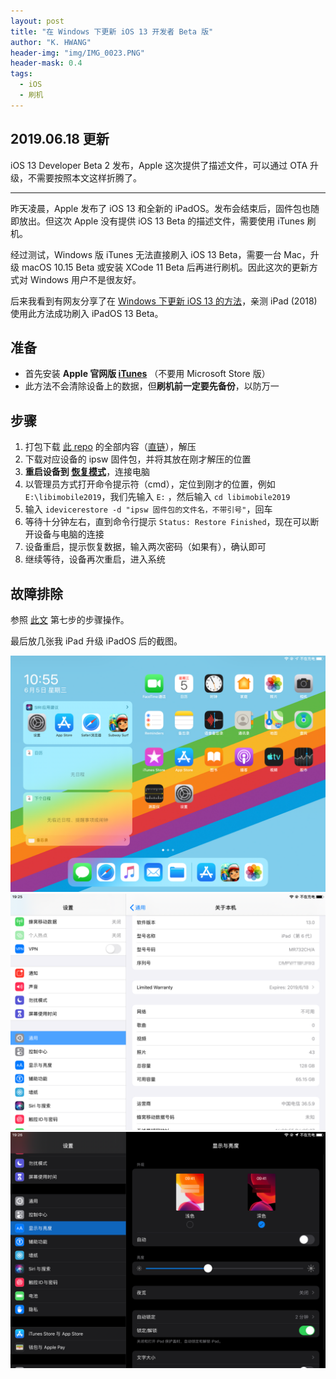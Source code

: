 ```yaml
---
layout: post
title: "在 Windows 下更新 iOS 13 开发者 Beta 版"
author: "K. HWANG"
header-img: "img/IMG_0023.PNG"
header-mask: 0.4
tags:
  - iOS
  - 刷机
---
```


## 2019.06.18 更新

iOS 13 Developer Beta 2 发布，Apple 这次提供了描述文件，可以通过 OTA 升级，不需要按照本文这样折腾了。

---

昨天凌晨，Apple 发布了 iOS 13 和全新的 iPadOS。发布会结束后，固件包也随即放出。但这次 Apple 没有提供 iOS 13 Beta 的描述文件，需要使用 iTunes 刷机。

经过测试，Windows 版 iTunes 无法直接刷入 iOS 13 Beta，需要一台 Mac，升级 macOS 10.15 Beta 或安装 XCode 11 Beta 后再进行刷机。因此这次的更新方式对 Windows 用户不是很友好。

后来我看到有网友分享了在 [Windows 下更新 iOS 13 的方法](https://bbs.feng.com/forum.php?mod=viewthread&tid=12299118&extra=&fid=670&page=1)，亲测 iPad (2018) 使用此方法成功刷入 iPadOS 13 Beta。

## 准备

- 首先安装 **Apple 官网版 [iTunes](https://www.apple.com/cn/itunes/download/)** （不要用 Microsoft Store 版）
- 此方法不会清除设备上的数据，但**刷机前一定要先备份**，以防万一

## 步骤

1. 打包下载 [此 repo](https://github.com/Devjam81/libimobile2019) 的全部内容（[直链](https://github.com/Devjam81/libimobile2019/archive/master.zip)），解压
2. 下载对应设备的 ipsw 固件包，并将其放在刚才解压的位置
3. **重启设备到 [恢复模式](https://support.apple.com/zh-cn/HT201263)**，连接电脑
4. 以管理员方式打开命令提示符（cmd），定位到刚才的位置，例如 `E:\libimobile2019`，我们先输入 `E:` ，然后输入 `cd libimobile2019`
5. 输入 `idevicerestore -d "ipsw 固件包的文件名，不带引号"`，回车
6. 等待十分钟左右，直到命令行提示 `Status: Restore Finished`，现在可以断开设备与电脑的连接
7. 设备重启，提示恢复数据，输入两次密码（如果有），确认即可
8. 继续等待，设备再次重启，进入系统

## 故障排除

参照 [此文](https://allthings.how/how-to-install-ios-13-from-windows-10-command-line-not-itunes/) 第七步的步骤操作。

最后放几张我 iPad 升级 iPadOS 后的截图。

<img width="800" src="/img/in-post/IMG_0024.PNG" />
<img width="800" src="/img/in-post/IMG_0020.PNG" />
<img width="800" src="/img/in-post/IMG_0021.PNG" />